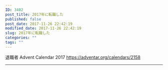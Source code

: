 ```yaml
---
ID: 3402
post_title: 2017年に転職した
published: false
post_date: 2017-11-26 22:42:19
modified_date: 2017-11-26 22:42:19
slug: 2017年に転職した
categories: ""
tags: ""
---
```

退職者 Advent Calendar 2017
https://adventar.org/calendars/2158

---